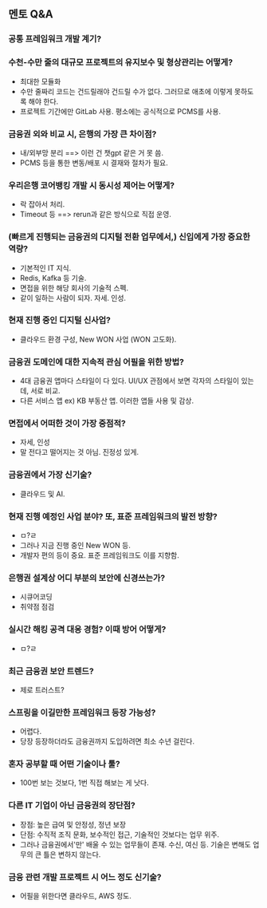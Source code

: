 ## 멘토 Q&A
### 공통 프레임워크 개발 계기?

### 수천-수만 줄의 대규모 프로젝트의 유지보수 및 형상관리는 어떻게?
- 최대한 모듈화
- 수만 줄짜리 코드는 건드릴래야 건드릴 수가 없다. 그러므로 애초에 이렇게 못하도록 해야 한다.
- 프로젝트 기간에만 GitLab 사용. 평소에는 공식적으로 PCMS를 사용. 
### 금융권 외와 비교 시, 은행의 가장 큰 차이점?
- 내/외부망 분리 ==> 이런 건 챗gpt 같은 거 못 씀.
- PCMS 등을 통한 변동/배포 시 결재와 절차가 필요.
### 우리은행 코어뱅킹 개발 시 동시성 제어는 어떻게?
- 락 잡아서 처리.
- Timeout 등 ==> rerun과 같은 방식으로 직접 운영.

### (빠르게 진행되는 금융권의 디지털 전환 업무에서,) 신입에게 가장 중요한 역량?
- 기본적인 IT 지식.
- Redis, Kafka 등 기술.
- 면접을 위한 해당 회사의 기술적 스펙.
- 같이 일하는 사람이 되자. 자세. 인성. 
### 현재 진행 중인 디지털 신사업?
- 클라우드 환경 구성, New WON 사업 (WON 고도화).
### 금융권 도메인에 대한 지속적 관심 어필을 위한 방법?
- 4대 금융권 앱마다 스타일이 다 있다. UI/UX 관점에서 보면 각자의 스타일이 있는데, 서로 비교.
- 다른 서비스 앱 ex) KB 부동산 앱. 이러한 앱들 사용 및 감상.
### 면접에서 어떠한 것이 가장 중점적?
- 자세, 인성
- 말 전다고 떨어지는 것 아님. 진정성 있게.
### 금융권에서 가장 신기술?
- 클라우드 및 AI.
### 현재 진행 예정인 사업 분야? 또, 표준 프레임워크의 발전 방향?
- ㅁ?ㄹ
- 그러나 지금 진행 중인 New WON 등.
- 개발자 편의 등이 중요. 표준 프레임워크도 이를 지향함.
### 은행권 설계상 어디 부분의 보안에 신경쓰는가?
- 시큐어코딩
- 취약점 점검
### 실시간 해킹 공격 대응 경험? 이때 방어 어떻게?
- ㅁ?ㄹ
### 최근 금융권 보안 트렌드?
- 제로 트러스트?
### 스프링을 이길만한 프레임워크 등장 가능성?
- 어렵다.
- 당장 등장하더라도 금융권까지 도입하려면 최소 수년 걸린다.
### 혼자 공부할 때 어떤 기술이나 툴?
- 100번 보는 것보다, 1번 직접 해보는 게 낫다.
### 다른 IT 기업이 아닌 금융권의 장단점?
- 장점: 높은 급여 및 안정성, 정년 보장
- 단점: 수직적 조직 문화, 보수적인 접근, 기술적인 것보다는 업무 위주.
- 그러나 금융권에서'만' 배울 수 있는 업무들이 존재. 수신, 여신 등. 기술은 변해도 업무의 큰 틀은 변하지 않는다.

### 금융 관련 개발 프로젝트 시 어느 정도 신기술?
- 어필을 위한다면 클라우드, AWS 정도.

